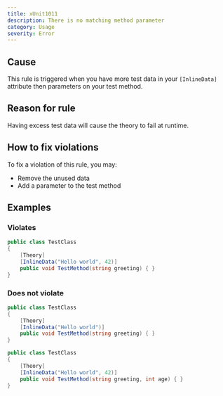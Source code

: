 ```yaml
---
title: xUnit1011
description: There is no matching method parameter
category: Usage
severity: Error
---
```


## Cause

This rule is triggered when you have more test data in your `[InlineData]` attribute then parameters on your test method.

## Reason for rule

Having excess test data will cause the theory to fail at runtime.

## How to fix violations

To fix a violation of this rule, you may:

* Remove the unused data
* Add a parameter to the test method

## Examples

### Violates

```csharp
public class TestClass
{
	[Theory]
	[InlineData("Hello world", 42)]
	public void TestMethod(string greeting) { }
}
```

### Does not violate

```csharp
public class TestClass
{
	[Theory]
	[InlineData("Hello world")]
	public void TestMethod(string greeting) { }
}
```

```csharp
public class TestClass
{
	[Theory]
	[InlineData("Hello world", 42)]
	public void TestMethod(string greeting, int age) { }
}
```
